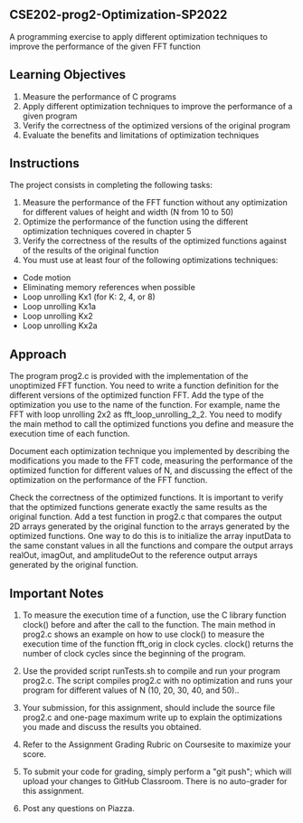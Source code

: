 ## CSE202-prog2-Optimization-SP2022
A programming exercise to apply different optimization techniques to improve the performance of the given FFT function

## Learning Objectives
1) Measure the performance of C programs  
2) Apply different optimization techniques to improve the performance of a given program
3) Verify the correctness of the optimized versions of the original program
4) Evaluate the benefits and limitations of optimization techniques


## Instructions
The project consists in completing the following tasks:  
1. Measure the performance of the FFT function without any optimization for different values of height and width (N from 10 to 50)
2. Optimize the performance of the function using the different optimization techniques covered in chapter 5
3. Verify the correctness of the results of the optimized functions against of the results of the original function
4. You must use at least four of the following optimizations techniques:

 - Code motion 
 - Eliminating memory references when possible
 - Loop unrolling Kx1 (for K: 2, 4, or 8)
 - Loop unrolling Kx1a
 - Loop unrolling Kx2
 - Loop unrolling Kx2a


## Approach
The program prog2.c is provided with the implementation of the unoptimized FFT function. You need to write a function definition for the different versions of the optimized function FFT. Add the type of the optimization you use to the name of the function. For example, name the FFT with loop unrolling 2x2 as fft_loop_unrolling_2_2. You need to modify the main method to call the optimized functions you define and measure the execution time of each function.

Document each optimization technique you implemented by describing the modifications you made to the FFT code, measuring the performance of the optimized function for different values of N, and discussing the effect of the optimization on the performance of the FFT function.

Check the correctness of the optimized functions. It is important to verify that the optimized functions generate exactly the same results as the original function. Add a test function in prog2.c that compares the output 2D arrays generated by the original function to the arrays generated by the optimized functions. One way to do this is to initialize the array inputData to the same constant values in all the functions and compare the output arrays realOut, imagOut, and amplitudeOut to the reference output arrays generated by the original function.

## Important Notes
1) To measure the execution time of a function, use the C library function clock() before and after the call to the function. The main method in prog2.c shows an example on how to use clock() to measure the execution time of the function fft_orig in clock cycles. clock() returns the number of clock cycles since the beginning of the program.

2) Use the provided script runTests.sh to compile and run your program prog2.c. The script compiles prog2.c with no optimization and runs your program for different values of N (10, 20, 30, 40, and 50)..

3) Your submission, for this assignment, should include the source file prog2.c and one-page maximum write up to explain the optimizations you made and discuss the results you obtained.

4) Refer to the Assignment Grading Rubric on Coursesite to maximize your score.

5) To submit your code for grading, simply perform a "git push"; which will upload your changes to GitHub Classroom. There is no auto-grader for this assignment.

6) Post any questions on Piazza.

